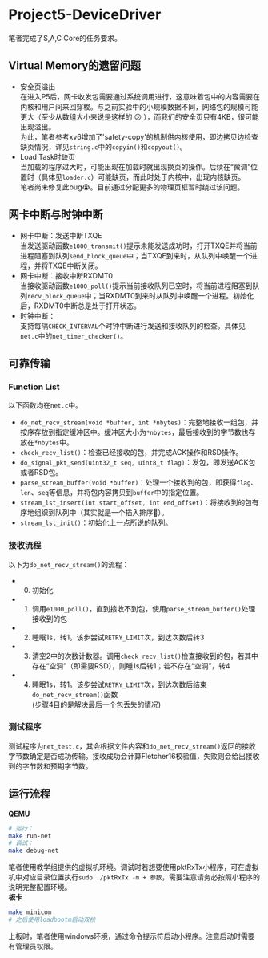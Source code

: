 # Project5-DeviceDriver
笔者完成了S,A,C Core的任务要求。  

## Virtual Memory的遗留问题  
* 安全页溢出  
在进入P5后，网卡收发包需要通过系统调用进行，这意味着包中的内容需要在内核和用户间来回穿梭。与之前实验中的小规模数据不同，网络包的规模可能更大（至少从数组大小来说是这样的 :confused: ），而我们的安全页只有4KB，很可能出现溢出。  
为此，笔者参考xv6增加了'safety-copy'的机制供内核使用，即边拷贝边检查缺页情况，详见`string.c`中的`copyin()`和`copyout()`。  
* Load Task时缺页  
当加载的程序过大时，可能出现在加载时就出现换页的操作。后续在“微调”位置时（具体见`loader.c`）可能缺页，而此时处于内核中，出现内核缺页。  
笔者尚未修复此bug:sob:。目前通过分配更多的物理页框暂时绕过该问题。  

## 网卡中断与时钟中断
* 网卡中断：发送中断TXQE  
当发送驱动函数`e1000_transmit()`提示未能发送成功时，打开TXQE并将当前进程阻塞到队列`send_block_queue`中；当TXQE到来时，从队列中唤醒一个进程，并将TXQE中断关闭。  
* 网卡中断：接收中断RXDMT0  
当接收驱动函数`e1000_poll()`提示当前接收队列已空时，将当前进程阻塞到队列`recv_block_queue`中；当RXDMT0到来时从队列中唤醒一个进程。初始化后，RXDMT0中断总是处于打开状态。  
* 时钟中断：  
支持每隔`CHECK_INTERVAL`个时钟中断进行发送和接收队列的检查。具体见`net.c`中的`net_timer_checker()`。  

## 可靠传输
### Function List
以下函数均在`net.c`中。  
* `do_net_recv_stream(void *buffer, int *nbytes)`：完整地接收一组包，并按序存放到指定缓冲区中。缓冲区大小为`*nbytes`，最后接收到的字节数也存放在`*nbytes`中。  
* `check_recv_list()`：检查已经接收的包，并完成ACK操作和RSD操作。  
* `do_signal_pkt_send(uint32_t seq, uint8_t flag)`：发包，即发送ACK包或者RSD包。  
* `parse_stream_buffer(void *buffer)`：处理一个接收到的包，即获得`flag`、`len`、`seq`等信息，并将包内容拷贝到`buffer`中的指定位置。  
* `stream_lst_insert(int start_offset, int end_offset)`：将接收到的包有序地组织到队列中（其实就是一个插入排序:yawning_face:）。  
* `stream_lst_init()`：初始化上一点所说的队列。  
### 接收流程
以下为`do_net_recv_stream()`的流程：  
* 0. 初始化  
* 1. 调用`e1000_poll()`，直到接收不到包，使用`parse_stream_buffer()`处理接收到的包  
* 2. 睡眠1s，转1。该步尝试`RETRY_LIMIT`次，到达次数后转3  
* 3. 清空2中的次数计数器。调用`check_recv_list()`检查接收到的包，若其中存在“空洞”（即需要RSD），则睡1s后转1；若不存在“空洞”，转4  
* 4. 睡眠1s，转1。该步尝试`RETRY_LIMIT`次，到达次数后结束`do_net_recv_stream()`函数  
(步骤4目的是解决最后一个包丢失的情况)  
### 测试程序
测试程序为`net_test.c`，其会根据文件内容和`do_net_recv_stream()`返回的接收字节数确定是否成功传输。接收成功会计算Fletcher16校验值，失败则会给出接收到的字节数和预期字节数。  

## 运行流程
**QEMU**
```bash
# 运行：
make run-net  
# 调试：
make debug-net
```  
笔者使用教学组提供的虚拟机环境。调试时若想要使用pktRxTx小程序，可在虚拟机中对应目录位置执行`sudo ./pktRxTx -m + 参数`，需要注意请务必按照小程序的说明完整配置环境。  
**板卡**
```bash
make minicom
# 之后使用loadbootm启动双核
```
上板时，笔者使用windows环境，通过命令提示符启动小程序。注意启动时需要有管理员权限。  